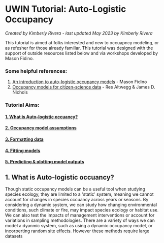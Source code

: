 # UWIN Tutorial: Auto-Logistic Occupancy
*Created by Kimberly Rivera - last updated May 2023 by Kimberly Rivera*

This tutorial is aimed at folks interested and new to occuapncy modeling, or as refesher for those already familiar. This tutorial was designed with the support of outside resources listed below and via workshops developed by Mason Fidino.

### Some helpful references:
1. [An introduction to auto-logistic occupancy models](https://masonfidino.com/autologistic_occupancy_model/) - Mason Fidino
2. [Occupancy models for citizen-science data](https://besjournals.onlinelibrary.wiley.com/doi/10.1111/2041-210X.13090) - Res Altwegg & James D. Nichols

### Tutorial Aims:

#### <a href="#occupancy"> 1. What is Auto-logistic occuancy?</a>

#### <a href="#assumptions"> 2. Occupancy model assumptions</a>

#### <a href="#formatting"> 3. Formatting data</a>

#### <a href="#models"> 4. Fitting models</a>

#### <a href="#plots"> 5. Predicting & plotting model outputs</a>


<a name="occupancy"></a>

## 1. What is Auto-logistic occuancy?
Though static occupancy models can be a useful tool when studying species ecology, they are limited to a 'static' system, meaning we cannot account for changes in species occuancy across years or seasons. By considering a dynamic system, we can study how changing environmental conditions, such climate or fire, may impact species ecology or habitat use. We can also test the impacts of management interventions or account for variations in sampling methodologies. There are a variety of ways we can model a dyanmic system, such as using a dynamic occupancy model, or incorperting random site effects. However these methods require large datasets 
